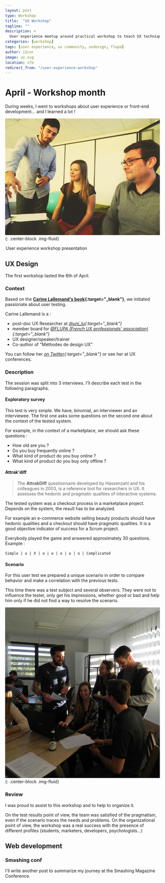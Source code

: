 ```yaml
---
layout: post
type: Workshop
title:  "UX Workshop"
tagline: ""
description: >
  User experience meetup around practical workshop to teach UX techniques to passionate using Carine Lallemand's book user tests.
categories: [workshop]
tags: [user experience, ux community, uxdesign, flupa]
author: iScor
image: ux.svg
location: sfo
redirect_from: "/user-experience-workshop"
---
```

# April - Workshop month

During weeks, I went to workshops about user experience or front-end development... and I learned a lot !

![FLUPA Workshop](/assets/images/intro_flupa.jpg){: .center-block .img-fluid}
<legend class="mark text-xs-center">User experience workshop presentation</legend>

## UX Design

The first workshop lasted the 6th of April.

### Context

Based on the **[Carine Lallemand's book][methode-ux]{:target="_blank"}**, we initiated passionate about user testing.

Carine Lallemand is a :

* post-doc UX Researcher at *[@uni_lu][uni-lu]{:target="_blank"}*
* member board for *[@FLUPA (French UX professionals' association)][flupa]{:target="_blank"}*
* UX designer/speaker/trainer
* Co-author of "Méthodes de design UX"

You can follow her *[on Twitter][cl-twitter]{:target="_blank"}* or see her at UX conferences.

### Description

The session was split into 3 interviews. I'll describe each test in the following paragraphs.

#### Exploratory survey

This test is very simple. We have, binomial, an interviewer and an interviewee. The first one asks some questions on the second one about the context of the tested system.

For example, in the context of a marketplace, we should ask these questions :

* How old are you ?
* Do you buy frequently online ?
* What kind of product do you buy online ?
* What kind of product do you buy only offline ?

#### Attrak'diff

> The __AttrakDiff__ questionnaire developed by Hassenzahl and his colleagues in 2003, is a reference tool for researchers in UX. It assesses the hedonic and pragmatic qualities of interactive systems.

The tested system was a checkout process in a marketplace project. Depends on the system, the result has to be analyzed.

For example an e-commerce website selling beauty products should have hedonic qualities and a checkout should have pragmatic qualities. It is a good objective indicator of success for a Scrum project.

Everybody played the game and answered approximately 30 questions. Example :

`Simple | o | X | o | o | o | o | o | Complicated`

#### Scenario

For this user test we prepared a unique scenario in order to compare behavior and make a correlation with the previous tests.

This time there was a test subject and several observers. They were not to influence the tester, only get his impressions, whether good or bad and help him only if he did not find a way to resolve the scenario.

![Workshop](/assets/images/ux-scenario.jpg){: .center-block .img-fluid}

### Review

I was proud to assist to this workshop and to help to organize it.

On the test results point of view, the team was satisfied of the pragmatism, even if the scenario traces the needs and problems.
On the organizational point of view, the workshop was a real success with the presence of different profiles (students, marketers, developers, psychologists...)

## Web development

### Smashing conf

I'll write another post to summarize my journey at the Smashing Magazine Conference.

[methode-ux]:      https://www.amazon.com/M%C3%A9thodes-design-fondamentales-concevoir-interactifs-ebook/dp/B017OFZQMU
[uni-lu]:          https://twitter.com/uni_lu
[flupa]:           http://flupa.eu/
[cl-twitter]:      https://twitter.com/Carilall
[smashing-conf]:   http://smashingconf.com/sf-2016/content/01-home/sf16.png
